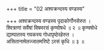 +++
title = "02 अश्वक्रन्दस्य वण्डस्य"

+++
अश्वक्रन्दस्य वण्डस्य पृदाकोर्गोनसेरुत ।  
श्वित्राणां सर्वेषां विषमरसं कृण्वोषधे ॥ २ ॥ कृण्वषोधे  
द्याम्पातस्य गवकस्य गोधापृष्ठेरहेरुत ।  
असितानामेतज्जातमरिष्टे ऽरसं कृधि ॥ ३ ॥